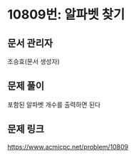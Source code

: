 # 10809번: 알파벳 찾기
## 문서 관리자
조승효(문서 생성자)
## 문제 풀이
포함된 알파벳 개수를 출력하면 된다
## 문제 링크
https://www.acmicpc.net/problem/10809